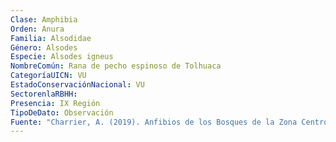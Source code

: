 ```yaml
---
Clase: Amphibia
Orden: Anura
Familia: Alsodidae
Género: Alsodes
Especie: Alsodes igneus
NombreComún: Rana de pecho espinoso de Tolhuaca
CategoríaUICN: VU
EstadoConservaciónNacional: VU
SectorenlaRBHH: 
Presencia: IX Región
TipoDeDato: Observación
Fuente: "Charrier, A. (2019). Anfibios de los Bosques de la Zona Centro Sur y Patagonia de Chile. Guía de campo. Biobío-Ñuble, Chile: Ediciones Corporación Chilena de la Madera. P102-104"
---
```

